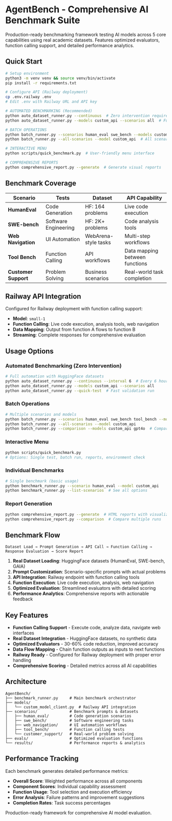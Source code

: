 # AgentBench - Comprehensive AI Benchmark Suite

Production-ready benchmarking framework testing AI models across 5 core capabilities using real academic datasets. Features optimized evaluators, function calling support, and detailed performance analytics.

## Quick Start

```bash
# Setup environment
python3 -m venv venv && source venv/bin/activate
pip install -r requirements.txt

# Configure API (Railway deployment)
cp .env.railway .env
# Edit .env with Railway URL and API key

# AUTOMATED BENCHMARKING (Recommended)
python auto_dataset_runner.py --continuous  # Zero intervention required
python auto_dataset_runner.py --models custom_api --scenarios all  # Full suite

# BATCH OPERATIONS
python batch_runner.py --scenarios human_eval swe_bench --models custom_api
python batch_runner.py --all-scenarios --model custom_api  # All scenarios

# INTERACTIVE MENU
python scripts/quick_benchmark.py  # User-friendly menu interface

# COMPREHENSIVE REPORTS
python comprehensive_report.py --generate  # Generate visual reports
```

## Benchmark Coverage

| Scenario | Tests | Dataset | API Capability |
|----------|-------|---------|----------------|
| **HumanEval** | Code Generation | HF: 164 problems | Live code execution |
| **SWE-bench** | Software Engineering | HF: 2K+ problems | Code analysis tools |
| **Web Navigation** | UI Automation | WebArena-style tasks | Multi-step workflows |
| **Tool Bench** | Function Calling | API workflows | Data mapping between functions |
| **Customer Support** | Problem Solving | Business scenarios | Real-world task completion |

## Railway API Integration

Configured for Railway deployment with function calling support:
- **Model**: `small-1`
- **Function Calling**: Live code execution, analysis tools, web navigation
- **Data Mapping**: Output from function A flows to function B
- **Streaming**: Complete responses for comprehensive evaluation

## Usage Options

### Automated Benchmarking (Zero Intervention)
```bash
# Full automation with HuggingFace datasets
python auto_dataset_runner.py --continuous --interval 6  # Every 6 hours
python auto_dataset_runner.py --models custom_api --scenarios all
python auto_dataset_runner.py --quick-test  # Fast validation run
```

### Batch Operations
```bash
# Multiple scenarios and models
python batch_runner.py --scenarios human_eval swe_bench tool_bench --models custom_api
python batch_runner.py --all-scenarios --model custom_api
python batch_runner.py --comparison --models custom_api gpt4o  # Compare performance
```

### Interactive Menu
```bash
python scripts/quick_benchmark.py
# Options: Single test, batch run, reports, environment check
```

### Individual Benchmarks
```bash
# Single benchmark (basic usage)
python benchmark_runner.py --scenario human_eval --model custom_api
python benchmark_runner.py --list-scenarios  # See all options
```

### Report Generation
```bash
python comprehensive_report.py --generate  # HTML reports with visualizations
python comprehensive_report.py --comparison  # Compare multiple runs
```

## Benchmark Flow

```
Dataset Load → Prompt Generation → API Call → Function Calling → Response Evaluation → Score Report
```

1. **Real Dataset Loading**: HuggingFace datasets (HumanEval, SWE-bench, GAIA)
2. **Prompt Customization**: Scenario-specific prompts with actual problems
3. **API Integration**: Railway endpoint with function calling tools
4. **Function Execution**: Live code execution, analysis, web navigation
5. **Optimized Evaluation**: Streamlined evaluators with detailed scoring
6. **Performance Analytics**: Comprehensive reports with actionable feedback

## Key Features

- **Function Calling Support** - Execute code, analyze data, navigate web interfaces  
- **Real Dataset Integration** - HuggingFace datasets, no synthetic data  
- **Optimized Evaluators** - 30-60% code reduction, improved accuracy  
- **Data Flow Mapping** - Chain function outputs as inputs to next functions  
- **Railway Ready** - Configured for Railway deployment with proper error handling  
- **Comprehensive Scoring** - Detailed metrics across all AI capabilities  

## Architecture

```
AgentBench/
├── benchmark_runner.py     # Main benchmark orchestrator
├── models/
│   └── custom_model_client.py  # Railway API integration
├── scenarios/              # Benchmark prompts & datasets
│   ├── human_eval/         # Code generation scenarios
│   ├── swe_bench/          # Software engineering tasks  
│   ├── web_navigation/     # UI automation workflows
│   ├── tool_bench/         # Function calling tests
│   └── customer_support/   # Real-world problem solving
├── evals/                  # Optimized evaluation functions
└── results/                # Performance reports & analytics
```

## Performance Tracking

Each benchmark generates detailed performance metrics:
- **Overall Score**: Weighted performance across all components
- **Component Scores**: Individual capability assessment  
- **Function Usage**: Tool selection and execution efficiency
- **Error Analysis**: Failure patterns and improvement suggestions
- **Completion Rates**: Task success percentages

Production-ready framework for comprehensive AI model evaluation.
